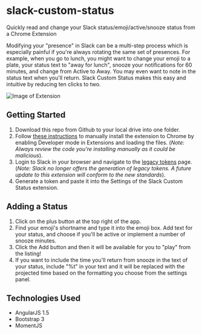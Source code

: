 # slack-custom-status
Quickly read and change your Slack status/emoji/active/snooze status from a Chrome Extension

Modifying your "presence" in Slack can be a multi-step process which is especially painful if you're always rotating the same set of presences. For example, when you go to lunch, you might want to change your emoji to a plate, your status text to "away for lunch", snooze your notifications for 60 minutes, and change from Active to Away. You may even want to note in the status text when you'll return. Slack Custom Status makes this easy and intuitive by reducing ten clicks to two.

![Image of Extension](https://i.imgur.com/UhOxtjU.png)

## Getting Started

1. Download this repo from Github to your local drive into one folder.
2. Follow [these instructions](https://webkul.com/blog/how-to-install-the-unpacked-extension-in-chrome/) to manually install the extension to Chrome by enabling Developer mode in Extensions and loading the files. (*Note: Always review the code you're installing manually as it could be malicious*).
3. Login to Slack in your browser and navigate to the [legacy tokens](https://api.slack.com/legacy/custom-integrations/legacy-tokens) page. (*Note: Slack no longer offers the generation of legacy tokens. A future update to this extension will conform to the new standards*).
4. Generate a token and paste it into the Settings of the Slack Custom Status extension.

## Adding a Status

1. Click on the plus button at the top right of the app.
2. Find your emoji's shortname and type it into the emoji box. Add text for your status, and choose if you'll be active or implement a number of snooze minutes.
3. Click the Add button and then it will be available for you to "play" from the listing!
4. If you want to include the time you'll return from snooze in the text of your status, include "%t" in your text and it will be replaced with the projected time based on the formatting you choose from the settings panel.

## Technologies Used

- AngularJS 1.5
- Bootstrap 3
- MomentJS
